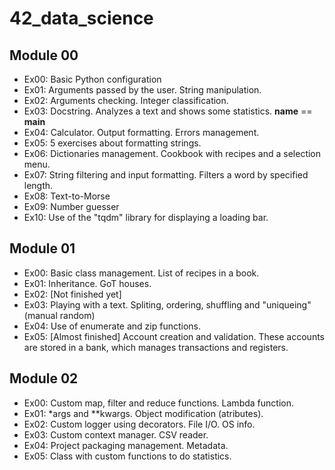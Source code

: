 # 42_data_science

## Module 00
* Ex00: Basic Python configuration
* Ex01: Arguments passed by the user. String manipulation.
* Ex02: Arguments checking. Integer classification.
* Ex03: Docstring. Analyzes a text and shows some statistics. __name__ == __main__
* Ex04: Calculator. Output formatting. Errors management.
* Ex05: 5 exercises about formatting strings.
* Ex06: Dictionaries management. Cookbook with recipes and a selection menu.
* Ex07: String filtering and input formatting. Filters a word by specified length.
* Ex08: Text-to-Morse
* Ex09: Number guesser
* Ex10: Use of the "tqdm" library for displaying a loading bar.
## Module 01
* Ex00: Basic class management. List of recipes in a book.
* Ex01: Inheritance. GoT houses.
* Ex02: [Not finished yet]
* Ex03: Playing with a text. Spliting, ordering, shuffling and "uniqueing" (manual random)
* Ex04: Use of enumerate and zip functions.
* Ex05: [Almost finished] Account creation and validation. These accounts are stored in a bank, which manages transactions and registers.
## Module 02
* Ex00: Custom map, filter and reduce functions. Lambda function.
* Ex01: *args and **kwargs. Object modification (atributes).
* Ex02: Custom logger using decorators. File I/O. OS info.
* Ex03: Custom context manager. CSV reader.
* Ex04: Project packaging management. Metadata.
* Ex05: Class with custom functions to do statistics.